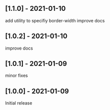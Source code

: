 ## [1.1.0] - 2021-01-10
add utility to specifiy border-width
improve docs
## [1.0.2] - 2021-01-10
improve docs
## [1.0.1] - 2021-01-09
minor fixes
## [1.0.0] - 2021-01-09
Initial release